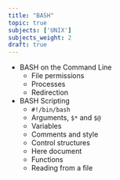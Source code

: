 ```yaml
---
title: "BASH"
topic: true
subjects: ['UNIX']
subjects_weight: 2
draft: true
---
```


- BASH on the Command Line
	- File permissions
	- Processes
	- Redirection
- BASH Scripting
	- `#!/bin/bash`
	- Arguments, `$*` and `$@`
	- Variables
	- Comments and style
	- Control structures
	- Here document
	- Functions
	- Reading from a file